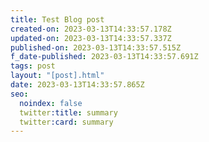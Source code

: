 ```yaml
---
title: Test Blog post
created-on: 2023-03-13T14:33:57.178Z
updated-on: 2023-03-13T14:33:57.337Z
published-on: 2023-03-13T14:33:57.515Z
f_date-published: 2023-03-13T14:33:57.691Z
tags: post
layout: "[post].html"
date: 2023-03-13T14:33:57.865Z
seo:
  noindex: false
  twitter:title: summary
  twitter:card: summary
---
```

